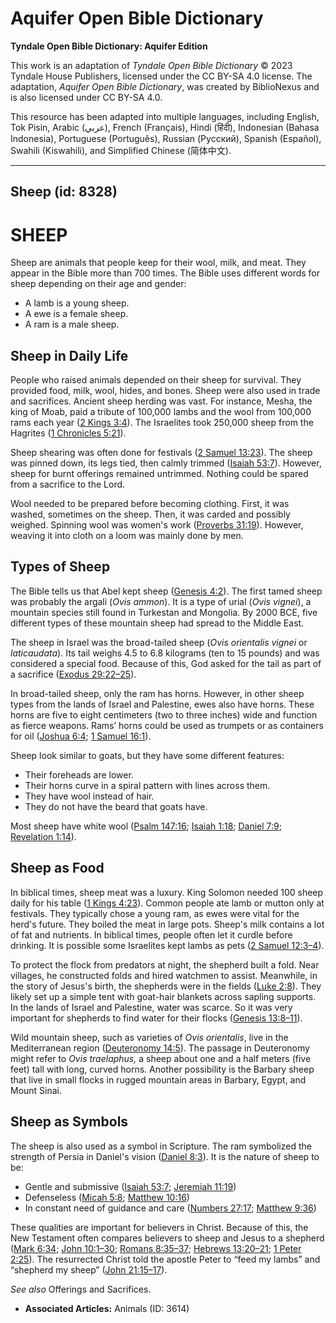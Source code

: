 # Aquifer Open Bible Dictionary

**Tyndale Open Bible Dictionary: Aquifer Edition**

This work is an adaptation of *Tyndale Open Bible Dictionary* © 2023 Tyndale House Publishers, licensed under the CC BY\-SA 4\.0 license. The adaptation, *Aquifer Open Bible Dictionary*, was created by BiblioNexus and is also licensed under CC BY\-SA 4\.0\.

This resource has been adapted into multiple languages, including English, Tok Pisin, Arabic (عربي), French (Français), Hindi (हिंदी), Indonesian (Bahasa Indonesia), Portuguese (Português), Russian (Русский), Spanish (Español), Swahili (Kiswahili), and Simplified Chinese (简体中文).



--------------------------------

## Sheep (id: 8328)

SHEEP
=====

Sheep are animals that people keep for their wool, milk, and meat. They appear in the Bible more than 700 times. The Bible uses different words for sheep depending on their age and gender: 

* A lamb is a young sheep.
* A ewe is a female sheep.
* A ram is a male sheep.

Sheep in Daily Life
-------------------

People who raised animals depended on their sheep for survival. They provided food, milk, wool, hides, and bones. Sheep were also used in trade and sacrifices. Ancient sheep herding was vast. For instance, Mesha, the king of Moab, paid a tribute of 100,000 lambs and the wool from 100,000 rams each year ([2 Kings 3:4](https://ref.ly/2Kgs3:4)). The Israelites took 250,000 sheep from the Hagrites ([1 Chronicles 5:21](https://ref.ly/1Chr5:21)).

Sheep shearing was often done for festivals ([2 Samuel 13:23](https://ref.ly/2Sam13:23)). The sheep was pinned down, its legs tied, then calmly trimmed ([Isaiah 53:7](https://ref.ly/Isa53:7)). However, sheep for burnt offerings remained untrimmed. Nothing could be spared from a sacrifice to the Lord.

Wool needed to be prepared before becoming clothing. First, it was washed, sometimes on the sheep. Then, it was carded and possibly weighed. Spinning wool was women's work ([Proverbs 31:19](https://ref.ly/Prov31:19)). However, weaving it into cloth on a loom was mainly done by men.

Types of Sheep
--------------

The Bible tells us that Abel kept sheep ([Genesis 4:2](https://ref.ly/Gen4:2)). The first tamed sheep was probably the argali (*Ovis ammon*). It is a type of urial (*Ovis vignei*), a mountain species still found in Turkestan and Mongolia. By 2000 BCE, five different types of these mountain sheep had spread to the Middle East.

The sheep in Israel was the broad\-tailed sheep (*Ovis orientalis vignei* or *laticaudata*). Its tail weighs 4\.5 to 6\.8 kilograms (ten to 15 pounds) and was considered a special food. Because of this, God asked for the tail as part of a sacrifice ([Exodus 29:22–25](https://ref.ly/Exod29:22-Exod29:25)).

In broad\-tailed sheep, only the ram has horns. However, in other sheep types from the lands of Israel and Palestine, ewes also have horns. These horns are five to eight centimeters (two to three inches) wide and function as fierce weapons. Rams’ horns could be used as trumpets or as containers for oil ([Joshua 6:4](https://ref.ly/Josh6:4); [1 Samuel 16:1](https://ref.ly/1Sam16:1)).

Sheep look similar to goats, but they have some different features:

* Their foreheads are lower.
* Their horns curve in a spiral pattern with lines across them.
* They have wool instead of hair.
* They do not have the beard that goats have.

Most sheep have white wool ([Psalm 147:16](https://ref.ly/Ps147:16); [Isaiah 1:18](https://ref.ly/Isa1:18); [Daniel 7:9](https://ref.ly/Dan7:9); [Revelation 1:14](https://ref.ly/Rev1:14)).

Sheep as Food
-------------

In biblical times, sheep meat was a luxury. King Solomon needed 100 sheep daily for his table ([1 Kings 4:23](https://ref.ly/1Kgs4:23)). Common people ate lamb or mutton only at festivals. They typically chose a young ram, as ewes were vital for the herd's future. They boiled the meat in large pots. Sheep's milk contains a lot of fat and nutrients. In biblical times, people often let it curdle before drinking. It is possible some Israelites kept lambs as pets ([2 Samuel 12:3–4](https://ref.ly/2Sam12:3-2Sam12:4)).

To protect the flock from predators at night, the shepherd built a fold. Near villages, he constructed folds and hired watchmen to assist. Meanwhile, in the story of Jesus's birth, the shepherds were in the fields ([Luke 2:8](https://ref.ly/Luke2:8)). They likely set up a simple tent with goat\-hair blankets across sapling supports. In the lands of Israel and Palestine, water was scarce. So it was very important for shepherds to find water for their flocks ([Genesis 13:8–11](https://ref.ly/Gen13:8-Gen13:11)).

Wild mountain sheep, such as varieties of *Ovis orientalis*, live in the Mediterranean region ([Deuteronomy 14:5](https://ref.ly/Deut14:5)). The passage in Deuteronomy might refer to *Ovis traelaphus,* a sheep about one and a half meters (five feet) tall with long, curved horns. Another possibility is the Barbary sheep that live in small flocks in rugged mountain areas in Barbary, Egypt, and Mount Sinai.

Sheep as Symbols
----------------

The sheep is also used as a symbol in Scripture. The ram symbolized the strength of Persia in Daniel's vision ([Daniel 8:3](https://ref.ly/Dan8:3)). It is the nature of sheep to be: 

* Gentle and submissive ([Isaiah 53:7](https://ref.ly/Isa53:7); [Jeremiah 11:19](https://ref.ly/Jer11:19))
* Defenseless ([Micah 5:8](https://ref.ly/Mic5:8); [Matthew 10:16](https://ref.ly/Matt10:16))
* In constant need of guidance and care ([Numbers 27:17](https://ref.ly/Num27:17); [Matthew 9:36](https://ref.ly/Matt9:36))

These qualities are important for believers in Christ. Because of this, the New Testament often compares believers to sheep and Jesus to a shepherd ([Mark 6:34](https://ref.ly/Mark6:34); [John 10:1–30](https://ref.ly/John10:1-John10:30); [Romans 8:35–37](https://ref.ly/Rom8:35-Rom8:37); [Hebrews 13:20–21](https://ref.ly/Heb13:20-Heb13:21); [1 Peter 2:25](https://ref.ly/1Pet2:25)). The resurrected Christ told the apostle Peter to “feed my lambs” and “shepherd my sheep” ([John 21:15–17](https://ref.ly/John21:15-John21:17)).

*See also* Offerings and Sacrifices.

* **Associated Articles:** Animals (ID: 3614)

